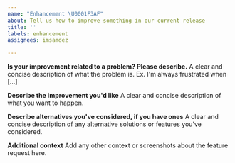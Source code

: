 ```yaml
---
name: "Enhancement \U0001F3AF"
about: Tell us how to improve something in our current release
title: ''
labels: enhancement
assignees: imsamdez

---
```


**Is your improvement related to a problem? Please describe.**
A clear and concise description of what the problem is. Ex. I'm always frustrated when [...]

**Describe the improvement you'd like**
A clear and concise description of what you want to happen.

**Describe alternatives you've considered, if you have ones**
A clear and concise description of any alternative solutions or features you've considered.

**Additional context**
Add any other context or screenshots about the feature request here.
